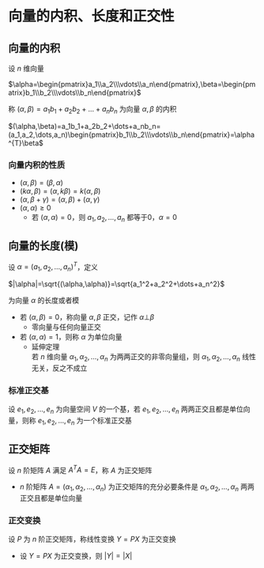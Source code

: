 # 向量的内积、长度和正交性
## 向量的内积
设 $n$ 维向量  

$\alpha=\begin{pmatrix}a_1\\a_2\\\vdots\\a_n\end{pmatrix},\beta=\begin{pmatrix}b_1\\b_2\\\vdots\\b_n\end{pmatrix}$

称 $(\alpha,\beta)=a_1b_1+a_2b_2+\dots+a_nb_n$ 为向量 $\alpha,\beta$ 的内积

$(\alpha,\beta)=a_1b_1+a_2b_2+\dots+a_nb_n=(a_1,a_2,\dots,a_n)\begin{pmatrix}b_1\\b_2\\\vdots\\b_n\end{pmatrix}=\alpha^{T}\beta$

### 向量内积的性质
+ $(\alpha,\beta)=(\beta,\alpha)$
+ $(k\alpha,\beta)=(\alpha,k\beta)=k(\alpha,\beta)$
+ $(\alpha,\beta+\gamma)=(\alpha,\beta)+(\alpha,\gamma)$
+ $(\alpha,\alpha)\ge{0}$
	+ 若 $(\alpha,\alpha)=0$，则  $a_1,a_2,\dots,a_n$ 都等于0，$\alpha=0$


## 向量的长度(模)
设 $\alpha=(a_1,a_2,\dots,a_n)^T$，定义

$|\alpha|=\sqrt{(\alpha,\alpha)}=\sqrt{a_1^2+a_2^2+\dots+a_n^2}$ 

为向量 $\alpha$ 的长度或者模

+ 若 $(\alpha,\beta)=0$，称向量 $\alpha,\beta$ 正交，记作 $\alpha\bot\beta$
	+ 零向量与任何向量正交
+ 若 $(\alpha,\alpha)=1$，则称 $\alpha$ 为单位向量
	+ 延伸定理\
	若 $n$ 维向量 $\alpha_1,\alpha_2,\dots,\alpha_n$ 为两两正交的非零向量组，则 $\alpha_1,\alpha_2,\dots,\alpha_n$ 线性无关，反之不成立
	
### 标准正交基
设 $e_1,e_2,\dots,e_n$ 为向量空间 $V$ 的一个基，若 $e_1,e_2,\dots,e_n$ 两两正交且都是单位向量，则称 $e_1,e_2,\dots,e_n$ 为一个标准正交基


## 正交矩阵
设 $n$ 阶矩阵 $A$ 满足 $A^TA=E$，称 $A$ 为正交矩阵

+ $n$ 阶矩阵 $A=(\alpha_1,\alpha_2,\dots,\alpha_n)$ 为正交矩阵的充分必要条件是 $\alpha_1,\alpha_2,\dots,\alpha_n$ 两两正交且都是单位向量

### 正交变换
设 $P$ 为 $n$ 阶正交矩阵，称线性变换 $Y=PX$ 为正交变换
+ 设 $Y=PX$ 为正交变换，则 $|Y|=|X|$

